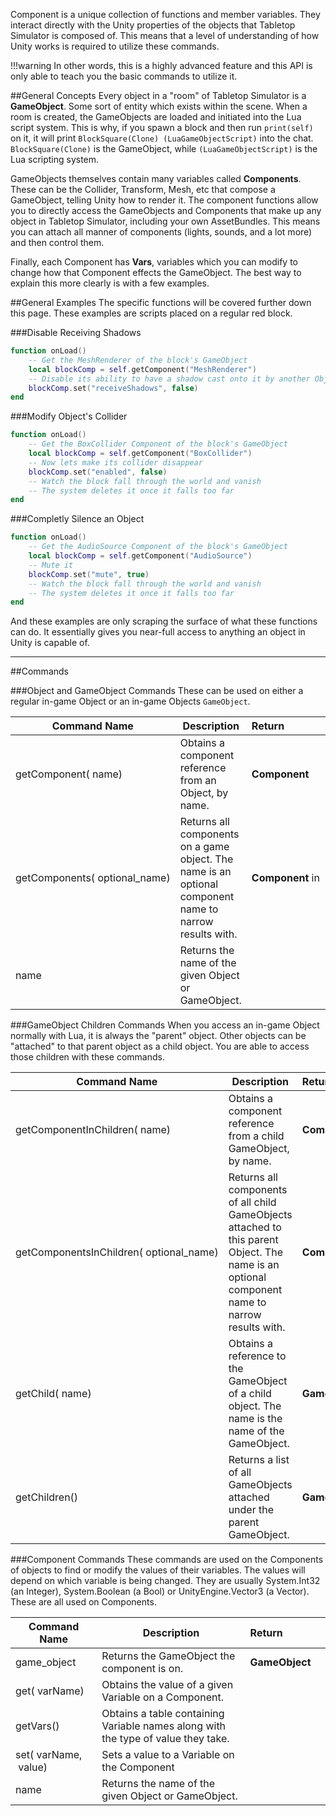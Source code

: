 Component is a unique collection of functions and member variables. They interact directly with the Unity properties of the objects that Tabletop Simulator is composed of. This means that a level of understanding of how Unity works is required to utilize these commands.

!!!warning
	In other words, this is a highly advanced feature and this API is only able to teach you the basic commands to utilize it.

##General Concepts
Every object in a "room" of Tabletop Simulator is a **GameObject**. Some sort of entity which exists within the scene. When a room is created, the GameObjects are loaded and initiated into the Lua script system. This is why, if you spawn a block and then run `print(self)` on it, it will print `BlockSquare(Clone) (LuaGameObjectScript)` into the chat. `BlockSquare(Clone)` is the GameObject, while `(LuaGameObjectScript)` is the Lua scripting system.

GameObjects themselves contain many variables called **Components**. These can be the Collider, Transform, Mesh, etc that compose a GameObject, telling Unity how to render it. The component functions allow you to directly access the GameObjects and Components that make up any object in Tabletop Simulator, including your own AssetBundles. This means you can attach all manner of components (lights, sounds, and a lot more) and then control them.

Finally, each Component has **Vars**, variables which you can modify to change how that Component effects the GameObject. The best way to explain this more clearly is with a few examples.

##General Examples
The specific functions will be covered further down this page. These examples are scripts placed on a regular red block.

###Disable Receiving Shadows
```Lua
function onLoad()
	-- Get the MeshRenderer of the block's GameObject
	local blockComp = self.getComponent("MeshRenderer")
	-- Disable its ability to have a shadow cast onto it by another Object
	blockComp.set("receiveShadows", false)
end
```

###Modify Object's Collider
```Lua
function onLoad()
	-- Get the BoxCollider Component of the block's GameObject
	local blockComp = self.getComponent("BoxCollider")
	-- Now lets make its collider disappear
	blockComp.set("enabled", false)
	-- Watch the block fall through the world and vanish
	-- The system deletes it once it falls too far
end
```

###Completly Silence an Object
```Lua
function onLoad()
	-- Get the AudioSource Component of the block's GameObject
	local blockComp = self.getComponent("AudioSource")
	-- Mute it
	blockComp.set("mute", true)
	-- Watch the block fall through the world and vanish
	-- The system deletes it once it falls too far
end
```

And these examples are only scraping the surface of what these functions can do. It essentially gives you near-full access to anything an object in Unity is capable of.

---

##Commands

###Object and GameObject Commands
These can be used on either a regular in-game Object or an in-game Objects `GameObject`.

Command Name | Description | Return&nbsp;&nbsp;&nbsp;&nbsp;&nbsp;&nbsp;&nbsp;&nbsp;&nbsp;&nbsp;&nbsp;&nbsp;&nbsp;&nbsp;
-- | -- | --
<a class="anchor" id="getcomponent"></a>getComponent([<span class="tag str"></span>](types)&nbsp;name) | Obtains a component reference from an Object, by name. | **Component**
<a class="anchor" id="getcomponents"></a>getComponents([<span class="tag str"></span>](types)&nbsp;optional_name) | Returns all components on a game object. The name is an optional component name to narrow results with. | **Component** in [<span class="ret tab"></span>](types)
<a class="anchor" id="name"></a>name | Returns the name of the given Object or GameObject. | [<span class="ret str"></span>](types)


###GameObject Children Commands
When you access an in-game Object normally with Lua, it is always the "parent" object. Other objects can be "attached" to that parent object as a child object. You are able to access those children with these commands.

Command Name | Description | Return&nbsp;&nbsp;&nbsp;&nbsp;&nbsp;&nbsp;&nbsp;&nbsp;&nbsp;&nbsp;&nbsp;&nbsp;&nbsp;&nbsp;&nbsp;&nbsp;
-- | -- | --
<a class="anchor" id="getcomponentinchildren"></a>getComponentInChildren([<span class="tag str"></span>](types)&nbsp;name) | Obtains a component reference from a child GameObject, by name. | **Component**
<a class="anchor" id="getcomponentsinchildren"></a>getComponentsInChildren([<span class="tag str"></span>](types)&nbsp;optional_name) | Returns all components of all child GameObjects attached to this parent Object. The name is an optional component name to narrow results with. | **Component** in [<span class="ret tab"></span>](types)
<a class="anchor" id="getchild"></a>getChild([<span class="tag str"></span>](types)&nbsp;name) | Obtains a reference to the GameObject of a child object. The name is the name of the GameObject. | **GameObject**
<a class="anchor" id="getchildren"></a>getChildren() | Returns a list of all GameObjects attached under the parent GameObject. | **GameObject** in [<span class="ret tab"></span>](types)

###Component Commands
These commands are used on the Components of objects to find or modify the values of their variables. The values will depend on which variable is being changed. They are usually System.Int32 (an Integer), System.Boolean (a Bool) or UnityEngine.Vector3 (a Vector). These are all used on Components.

Command Name | Description | Return&nbsp;&nbsp;&nbsp;&nbsp;&nbsp;&nbsp;&nbsp;&nbsp;&nbsp;&nbsp;&nbsp;&nbsp;&nbsp;&nbsp;
-- | -- | --
<a class="anchor" id="game_object"></a>game_object | Returns the GameObject the component is on. | **GameObject**
<a class="anchor" id="get"></a>get([<span class="tag str"></span>](types)&nbsp;varName) | Obtains the value of a given Variable on a Component. | [<span class="ret var"></span>](types)
<a class="anchor" id="get"></a>getVars() | Obtains a table containing Variable names along with the type of value they take. | [<span class="ret tab"></span>](types)
<a class="anchor" id="set"></a>set([<span class="tag str"></span>](types)&nbsp;varName, [<span class="tag var"></span>](types)&nbsp;value) | Sets a value to a Variable on the Component | [<span class="ret boo"></span>](types)
<a class="anchor" id="name"></a>name | Returns the name of the given Object or GameObject. | [<span class="ret str"></span>](types)

